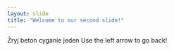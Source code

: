 ```yaml
---
layout: slide
title: "Welcome to our second slide!"
---
```

Żryj beton cyganie jeden
Use the left arrow to go back!
